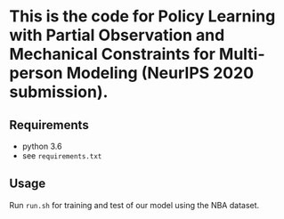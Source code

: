 # This is the code for Policy Learning with Partial Observation and Mechanical Constraints for Multi-person Modeling (NeurIPS 2020 submission).


## Requirements

* python 3.6 
* see `requirements.txt`

## Usage
 
Run `run.sh` for training and test of our model using the NBA dataset.
